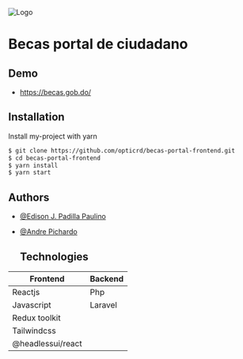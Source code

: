 ![Logo](https://avatars.githubusercontent.com/u/77884039?s=200&v=4)

# Becas portal de ciudadano

## Demo

- https://becas.gob.do/

## Installation

Install my-project with yarn

```bash
$ git clone https://github.com/opticrd/becas-portal-frontend.git
$ cd becas-portal-frontend
$ yarn install
$ yarn start
```

## Authors

- [@Edison J. Padilla Paulino](https://github.com/EdisonJpp)
- [@Andre Pichardo](https://github.com/andrepichardo)

  ## Technologies

| Frontend          | Backend |
| ----------------- | ------- |
| Reactjs           | Php     |
| Javascript        | Laravel |
| Redux toolkit     |         |
| Tailwindcss       |         |
| @headlessui/react |         |
